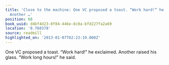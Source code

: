 ```yaml
---
title: 'Close to the machine: One VC proposed a toast. “Work hard!” he exclaimed.
  Another …'
position: 68
book_uuid: d4bf4d23-0f84-446e-8c0a-bfd227fa2a69
location: '0.760378'
source: readmill
highlighted_on: '2013-01-07T02:23:19.000Z'
---
```


One VC proposed a toast. “Work hard!” he exclaimed. Another raised his glass. “Work long hours!” he said.